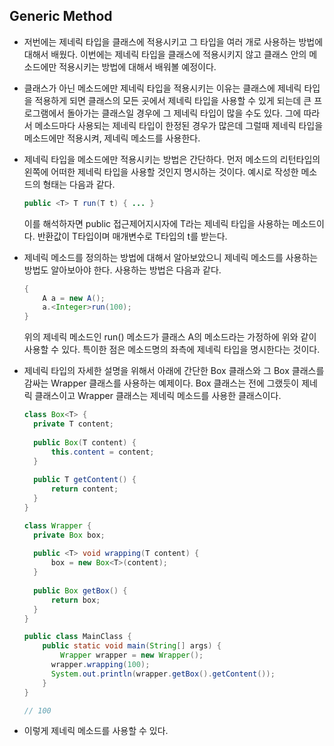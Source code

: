 ## Generic Method

- 저번에는 제네릭 타입을 클래스에 적용시키고 그 타입을 여러 개로 사용하는 방법에 대해서 배웠다.
  이번에는 제네릭 타입을 클래스에 적용시키지 않고 클래스 안의 메소드에만 적용시키는 방법에 대해서
  배워볼 예정이다.

- 클래스가 아닌 메소드에만 제네릭 타입을 적용시키는 이유는
  클래스에 제네릭 타입을 적용하게 되면 클래스의 모든 곳에서 제네릭 타입을 사용할 수 있게 되는데
  큰 프로그램에서 돌아가는 클래스일 경우에 그 제네릭 타입이 많을 수도 있다.
  그에 따라서 메소드마다 사용되는 제네릭 타입이 한정된 경우가 많은데
  그럴때 제네릭 타입을 메소드에만 적용시켜, 제네릭 메소드를 사용한다.

- 제네릭 타입을 메소드에만 적용시키는 방법은 간단하다.
  먼저 메소드의 리턴타입의 왼쪽에 어떠한 제네릭 타입을 사용할 것인지 명시하는 것이다.
  예시로 작성한 메소드의 형태는 다음과 같다.

  ```java
  public <T> T run(T t) { ... }
  ```

  이를 해석하자면 public 접근제어지시자에 T라는 제네릭 타입을 사용하는 메소드이다.
  반환값이 T타입이며 매개변수로 T타입의 t를 받는다.

- 제네릭 메소드를 정의하는 방법에 대해서 알아보았으니
  제네릭 메소드를 사용하는 방법도 알아보아야 한다.
  사용하는 방법은 다음과 같다.

  ```java
  {
      A a = new A();
      a.<Integer>run(100);
  }
  ```

  위의 제네릭 메소드인 run() 메소드가 클래스 A의 메소드라는 가정하에
  위와 같이 사용할 수 있다.
  특이한 점은 메소드명의 좌측에 제네릭 타입을 명시한다는 것이다.

- 제네릭 타입의 자세한 설명을 위해서 아래에 간단한 Box 클래스와
  그 Box 클래스를 감싸는 Wrapper 클래스를 사용하는 예제이다.
  Box 클래스는 전에 그랬듯이 제네릭 클래스이고
  Wrapper 클래스는 제네릭 메소드를 사용한 클래스이다.

  ```java
  class Box<T> {
  	private T content;
  	
  	public Box(T content) {
  		this.content = content;
  	}
  	
  	public T getContent() {
  		return content;
  	}
  }
  
  class Wrapper {
  	private Box box;
  	
  	public <T> void wrapping(T content) {
  		box = new Box<T>(content);
  	}
  	
  	public Box getBox() {
  		return box;
  	}
  }
  
  public class MainClass {
      public static void main(String[] args) {
          Wrapper wrapper = new Wrapper();
  		wrapper.wrapping(100);
  		System.out.println(wrapper.getBox().getContent());
      }
  }
  
  // 100
  ```

- 이렇게 제네릭 메소드를 사용할 수 있다.